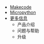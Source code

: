 
* [Makecode](makecode/makecode快速开始)
* [Micropython](micropython/micropython快速开始)
* [更多信息](more/intro)
    - 产品介绍
    - 问题与帮助
    - 升级
